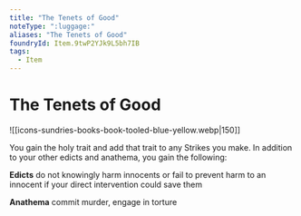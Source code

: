 ```yaml
---
title: "The Tenets of Good"
noteType: ":luggage:"
aliases: "The Tenets of Good"
foundryId: Item.9twP2YJk9L5bh7IB
tags:
  - Item
---
```


# The Tenets of Good
![[icons-sundries-books-book-tooled-blue-yellow.webp|150]]

You gain the holy trait and add that trait to any Strikes you make. In addition to your other edicts and anathema, you gain the following:

**Edicts** do not knowingly harm innocents or fail to prevent harm to an innocent if your direct intervention could save them

**Anathema** commit murder, engage in torture
